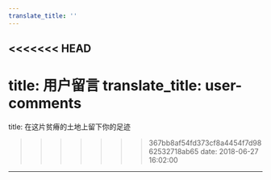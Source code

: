 ```yaml
---
translate_title: ''
---
```

<<<<<<< HEAD
---
title: 用户留言
translate_title: user-comments
=======
title: 在这片贫瘠的土地上留下你的足迹
>>>>>>> 367bb8af54fd373cf8a4454f7d9862532718ab65
date: 2018-06-27 16:02:00
---